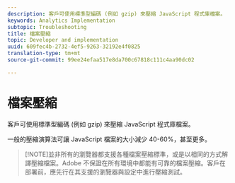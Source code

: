 ```yaml
---
description: 客戶可使用標準型編碼 (例如 gzip) 來壓縮 JavaScript 程式庫檔案。
keywords: Analytics Implementation
subtopic: Troubleshooting
title: 檔案壓縮
topic: Developer and implementation
uuid: 609fec4b-2732-4ef5-9263-32192e4f0825
translation-type: tm+mt
source-git-commit: 99ee24efaa517e8da700c67818c111c4aa90dc02

---
```



# 檔案壓縮

客戶可使用標準型編碼 (例如 gzip) 來壓縮 JavaScript 程式庫檔案。

一般的壓縮演算法可讓 JavaScript 檔案的大小減少 40-60%，甚至更多。

> [!NOTE]並非所有的瀏覽器都支援各種檔案壓縮標準，或是以相同的方式解譯壓縮檔案。Adobe 不保證在所有環境中都能有可靠的檔案壓縮。客戶在部署前，應先行在其支援的瀏覽器與設定中進行壓縮測試。

